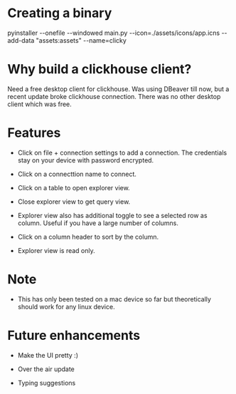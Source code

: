 # Creating a binary

pyinstaller --onefile --windowed main.py --icon=./assets/icons/app.icns --add-data "assets:assets" --name=clicky

  

# Why build a clickhouse client?

Need a free desktop client for clickhouse. Was using DBeaver till now, but a recent update broke clickhouse connection. There was no other desktop client which was free.

  

# Features

- Click on file + connection settings to add a connection. The credentials stay on your device with password encrypted.

- Click on a connecttion name to connect.

- Click on a table to open explorer view.

- Close explorer view to get query view.

- Explorer view also has additional toggle to see a selected row as column. Useful if you have a large number of columns.

- Click on a column header to sort by the column.

- Explorer view is read only.

# Note
- This has only been tested on a mac device so far but theoretically should work for any linux device.

# Future enhancements
- Make the UI pretty :)

- Over the air update

- Typing suggestions